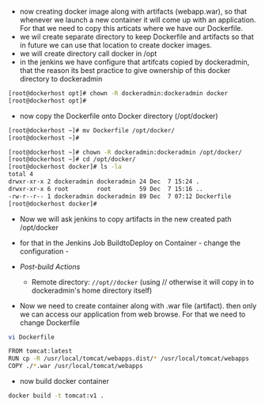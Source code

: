 - now creating docker image along with artifacts (webapp.war), so that whenever we launch a new container it will come up with an application. For that we need to copy this articats where we have our Dockerfile.
- we wil create separate directory to keep Dockerfile and artifacts so that in future we can use that location to create docker images.
- we will create directory call docker in /opt
- in the jenkins we have configure that artifcats copied by dockeradmin, that the reason its best practice to give ownership of this docker directory to dockeradmin
```sh
[root@dockerhost opt]# chown -R dockeradmin:dockeradmin docker
[root@dockerhost opt]# 
```
- now copy the Dockerfile onto Docker directory (/opt/docker)

```sh
[root@dockerhost ~]# mv Dockerfile /opt/docker/
[root@dockerhost ~]# 
```
```sh
[root@dockerhost ~]# chown -R dockeradmin:dockeradmin /opt/docker/
[root@dockerhost ~]# cd /opt/docker/
[root@dockerhost docker]# ls -la
total 4
drwxr-xr-x 2 dockeradmin dockeradmin 24 Dec  7 15:24 .
drwxr-xr-x 6 root        root        59 Dec  7 15:16 ..
-rw-r--r-- 1 dockeradmin dockeradmin 89 Dec  7 07:12 Dockerfile
[root@dockerhost docker]#
```
- Now we will ask jenkins to copy artifacts in the new created path /opt/docker
- for that in the Jenkins Job BuildtoDeploy on Container - change the configuration -
- *Post-build Actions*
     - Remote directory: `//opt//docker` (using // otherwise it will copy in to dockeradmin's home directory itself)

- Now we need to create container along with .war file (artifact). then only we can access our application from web browse. For that we need to change Dockerfile
```sh
vi Dockerfile

FROM tomcat:latest
RUN cp -R /usr/local/tomcat/webapps.dist/* /usr/local/tomcat/webapps
COPY ./*.war /usr/local/tomcat/webapps
```
- now build docker container
```sh
docker build -t tomcat:v1 .
```

